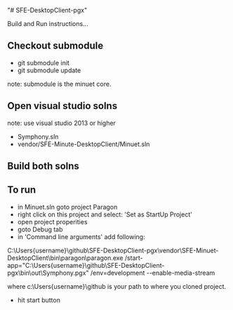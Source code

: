 "# SFE-DesktopClient-pgx" 

Build and Run instructions...

## Checkout submodule
- git submodule init
- git submodule update

note: submodule is the minuet core.

## Open visual studio solns
note: use visual studio 2013 or higher
- Symphony.sln
- vendor/SFE-Minute-DesktopClient/Minuet.sln

## Build both solns

## To run
- in Minuet.sln goto project Paragon
- right click on this project and select: 'Set as StartUp Project'
- open project properities
- goto Debug tab
- in 'Command line arguments' add following:

C:\Users\{username}\github\SFE-DesktopClient-pgx\vendor\SFE-Minuet-DesktopClient\bin\paragon\paragon.exe /start-app="C:\Users\{username}\github\SFE-DesktopClient-pgx\bin\out\Symphony.pgx" /env=development --enable-media-stream

where c:\Users\{username}\github is your path to where you cloned project.
- hit start button



